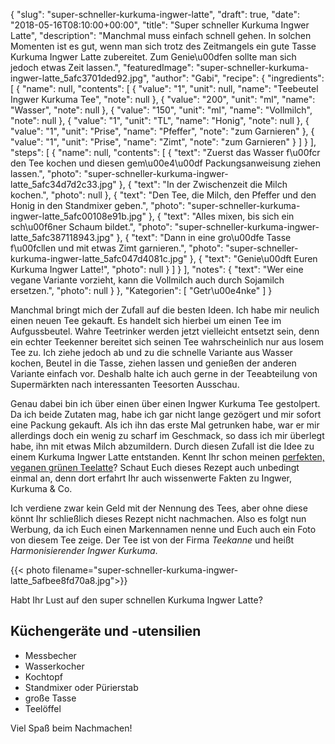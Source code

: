 {
    "slug": "super-schneller-kurkuma-ingwer-latte",
    "draft": true,
    "date": "2018-05-16T08:10:00+00:00",
    "title": "Super schneller Kurkuma Ingwer Latte",
    "description": "Manchmal muss einfach schnell gehen. In solchen Momenten ist es gut, wenn man sich trotz des Zeitmangels ein gute Tasse Kurkuma Ingwer Latte zubereitet. Zum Genie\u00dfen sollte man sich jedoch etwas Zeit lassen.",
    "featuredImage": "super-schneller-kurkuma-ingwer-latte_5afc3701ded92.jpg",
    "author": "Gabi",
    "recipe": {
        "ingredients": [
            {
                "name": null,
                "contents": [
                    {
                        "value": "1",
                        "unit": null,
                        "name": "Teebeutel Ingwer Kurkuma Tee",
                        "note": null
                    },
                    {
                        "value": "200",
                        "unit": "ml",
                        "name": "Wasser",
                        "note": null
                    },
                    {
                        "value": "150",
                        "unit": "ml",
                        "name": "Vollmilch",
                        "note": null
                    },
                    {
                        "value": "1",
                        "unit": "TL",
                        "name": "Honig",
                        "note": null
                    },
                    {
                        "value": "1",
                        "unit": "Prise",
                        "name": "Pfeffer",
                        "note": "zum Garnieren"
                    },
                    {
                        "value": "1",
                        "unit": "Prise",
                        "name": "Zimt",
                        "note": "zum Garnieren"
                    }
                ]
            }
        ],
        "steps": [
            {
                "name": null,
                "contents": [
                    {
                        "text": "Zuerst das Wasser f\u00fcr den Tee kochen und diesen gem\u00e4\u00df Packungsanweisung ziehen lassen.",
                        "photo": "super-schneller-kurkuma-ingwer-latte_5afc34d7d2c33.jpg"
                    },
                    {
                        "text": "In der Zwischenzeit die Milch kochen.",
                        "photo": null
                    },
                    {
                        "text": "Den Tee, die Milch, den Pfeffer und den Honig in den Standmixer geben.",
                        "photo": "super-schneller-kurkuma-ingwer-latte_5afc00108e91b.jpg"
                    },
                    {
                        "text": "Alles mixen, bis sich ein sch\u00f6ner Schaum bildet.",
                        "photo": "super-schneller-kurkuma-ingwer-latte_5afc387118943.jpg"
                    },
                    {
                        "text": "Dann in eine gro\u00dfe Tasse f\u00fcllen und mit etwas Zimt garnieren.",
                        "photo": "super-schneller-kurkuma-ingwer-latte_5afc047d4081c.jpg"
                    },
                    {
                        "text": "Genie\u00dft Euren Kurkuma Ingwer Latte!",
                        "photo": null
                    }
                ]
            }
        ],
        "notes": {
            "text": "Wer eine vegane Variante vorzieht, kann die Vollmilch auch durch Sojamilch ersetzen.",
            "photo": null
        }
    },
    "Kategorien": [
        "Getr\u00e4nke"
    ]
}

Manchmal bringt mich der Zufall auf die besten Ideen. Ich habe mir neulich einen neuen Tee gekauft. Es handelt sich hierbei um einen Tee im Aufgussbeutel. Wahre Teetrinker werden jetzt vielleicht entsetzt sein, denn ein echter Teekenner bereitet sich seinen Tee wahrscheinlich nur aus losem Tee zu. Ich ziehe jedoch ab und zu die schnelle Variante aus Wasser kochen, Beutel in die Tasse, ziehen lassen und genießen der anderen Variante einfach vor. Deshalb halte ich auch gerne in der Teeabteilung von Supermärkten nach interessanten Teesorten Ausschau.

Genau dabei bin ich über einen über einen Ingwer Kurkuma Tee gestolpert. Da ich beide Zutaten mag, habe ich gar nicht lange gezögert und mir sofort eine  Packung gekauft. Als ich ihn das erste Mal getrunken habe, war er mir allerdings doch ein wenig zu scharf im Geschmack, so dass  ich mir überlegt habe, ihn mit etwas Milch abzumildern. Durch diesen Zufall ist die Idee zu einem Kurkuma Ingwer Latte entstanden. Kennt Ihr schon meinen [perfekten, veganen grünen Teelatte](https://kochfokus.de/artikel/der-perfekte-vegane-gruene-tee-latte/ "perfekten, veganen grünen Teelatte")? Schaut Euch dieses Rezept auch unbedingt einmal an, denn dort erfahrt Ihr auch wissenwerte Fakten zu Ingwer, Kurkuma & Co.

Ich verdiene zwar kein Geld mit der Nennung des Tees, aber ohne diese könnt Ihr schließlich dieses Rezept nicht nachmachen. Also es folgt nun Werbung, da ich Euch einen Markennamen nenne und Euch auch ein Foto von diesem Tee zeige. Der Tee ist von der Firma *Teekanne* und heißt *Harmonisierender Ingwer Kurkuma*.

{{< photo filename="super-schneller-kurkuma-ingwer-latte_5afbee8fd70a8.jpg">}}

Habt Ihr Lust auf den super schnellen Kurkuma Ingwer Latte?

## Küchengeräte und -utensilien

- Messbecher
- Wasserkocher
-  Kochtopf
- Standmixer oder Pürierstab 
- große Tasse
- Teelöffel

Viel Spaß beim Nachmachen!